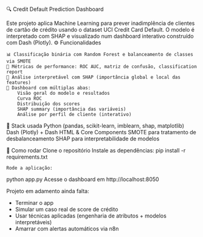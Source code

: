 🔍 Credit Default Prediction Dashboard

Este projeto aplica Machine Learning para prever inadimplência de clientes de cartão de crédito usando o dataset UCI Credit Card Default. O modelo é interpretado com SHAP e visualizado num dashboard interativo construído com Dash (Plotly).
⚙️ Funcionalidades

    📊 Classificação binária com Random Forest e balanceamento de classes via SMOTE
    🧮 Métricas de performance: ROC AUC, matriz de confusão, classification report
    🔬 Análise interpretável com SHAP (importância global e local das features)
    🧠 Dashboard com múltiplas abas:
        Visão geral do modelo e resultados
        Curva ROC
        Distribuição dos scores
        SHAP summary (importância das variáveis)
        Análise por perfil de cliente (interativo)

🧰 Stack usada
    Python (pandas, scikit-learn, imblearn, shap, matplotlib)
    Dash (Plotly) + Dash HTML & Core Components
    SMOTE para tratamento de desbalanceamento
    SHAP para interpretabilidade de modelos

🏁 Como rodar
    Clone o repositório
    Instale as dependências:
pip install -r requirements.txt

    Rode a aplicação:
python app.py
    Acesse o dashboard em http://localhost:8050


Projeto em adamento ainda falta:
- Terminar o app
- Simular um caso real de score de crédito
- Usar técnicas aplicadas (engenharia de atributos + modelos interpretáveis)
- Amarrar com alertas automáticos via n8n
